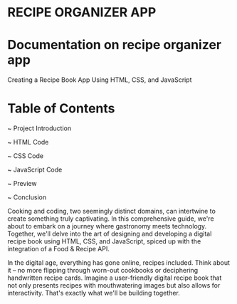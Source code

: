 # RECIPE ORGANIZER APP
# Documentation on recipe organizer app
Creating a Recipe Book App Using HTML, CSS, and JavaScript 

# Table of Contents

~ Project Introduction

~ HTML Code

~ CSS Code

~ JavaScript Code

~ Preview

~ Conclusion

Cooking and coding, two seemingly distinct domains, can intertwine to create something truly captivating. In this comprehensive guide, we're about to embark on a journey where gastronomy meets technology. Together, we'll delve into the art of designing and developing a digital recipe book using HTML, CSS, and JavaScript, spiced up with the integration of a Food & Recipe API.

In the digital age, everything has gone online, recipes included. Think about it – no more flipping through worn-out cookbooks or deciphering handwritten recipe cards. Imagine a user-friendly digital recipe book that not only presents recipes with mouthwatering images but also allows for interactivity. That's exactly what we'll be building together.


